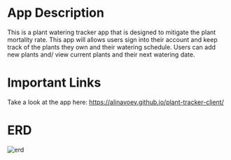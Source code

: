 # App Description
This is a plant watering tracker app that is designed to mitigate the plant mortality rate. This app will allows users sign into their account and keep track of the plants they own and their watering schedule. Users can add new plants and/ view current plants and their next watering date. 

# Important Links
Take a look at the app here: https://alinavoey.github.io/plant-tracker-client/

# ERD
![erd](https://i.imgur.com/laUMvft.jpg)
